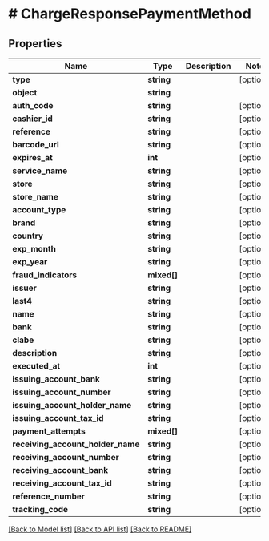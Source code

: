 # # ChargeResponsePaymentMethod

## Properties

Name | Type | Description | Notes
------------ | ------------- | ------------- | -------------
**type** | **string** |  | [optional]
**object** | **string** |  |
**auth_code** | **string** |  | [optional]
**cashier_id** | **string** |  | [optional]
**reference** | **string** |  | [optional]
**barcode_url** | **string** |  | [optional]
**expires_at** | **int** |  | [optional]
**service_name** | **string** |  | [optional]
**store** | **string** |  | [optional]
**store_name** | **string** |  | [optional]
**account_type** | **string** |  | [optional]
**brand** | **string** |  | [optional]
**country** | **string** |  | [optional]
**exp_month** | **string** |  | [optional]
**exp_year** | **string** |  | [optional]
**fraud_indicators** | **mixed[]** |  | [optional]
**issuer** | **string** |  | [optional]
**last4** | **string** |  | [optional]
**name** | **string** |  | [optional]
**bank** | **string** |  | [optional]
**clabe** | **string** |  | [optional]
**description** | **string** |  | [optional]
**executed_at** | **int** |  | [optional]
**issuing_account_bank** | **string** |  | [optional]
**issuing_account_number** | **string** |  | [optional]
**issuing_account_holder_name** | **string** |  | [optional]
**issuing_account_tax_id** | **string** |  | [optional]
**payment_attempts** | **mixed[]** |  | [optional]
**receiving_account_holder_name** | **string** |  | [optional]
**receiving_account_number** | **string** |  | [optional]
**receiving_account_bank** | **string** |  | [optional]
**receiving_account_tax_id** | **string** |  | [optional]
**reference_number** | **string** |  | [optional]
**tracking_code** | **string** |  | [optional]

[[Back to Model list]](../../README.md#models) [[Back to API list]](../../README.md#endpoints) [[Back to README]](../../README.md)
